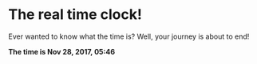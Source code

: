 # The real time clock!

Ever wanted to know what the time is? Well, your journey is about to end!

**The time is Nov 28, 2017, 05:46**